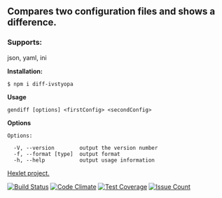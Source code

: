 ## Compares two configuration files and shows a difference.
### Supports:
   json, yaml, ini

**Installation:**
```
$ npm i diff-ivstyopa
```
**Usage**
```
gendiff [options] <firstConfig> <secondConfig>
```
**Options**
```
Options:

  -V, --version        output the version number
  -f, --format [type]  output format
  -h, --help           output usage information
```

[Hexlet project.](https://ru.hexlet.io/projects)

[![Build Status](https://travis-ci.org/xibalbaroad/project-lvl2-s121.svg?branch=master)](https://travis-ci.org/xibalbaroad/project-lvl2-s121)
[![Code Climate](https://codeclimate.com/github/xibalbaroad/project-lvl2-s121/badges/gpa.svg)](https://codeclimate.com/github/xibalbaroad/project-lvl2-s121)
[![Test Coverage](https://codeclimate.com/github/xibalbaroad/project-lvl2-s121/badges/coverage.svg)](https://codeclimate.com/github/xibalbaroad/project-lvl2-s121/coverage)
[![Issue Count](https://codeclimate.com/github/xibalbaroad/project-lvl2-s121/badges/issue_count.svg)](https://codeclimate.com/github/xibalbaroad/project-lvl2-s121)
